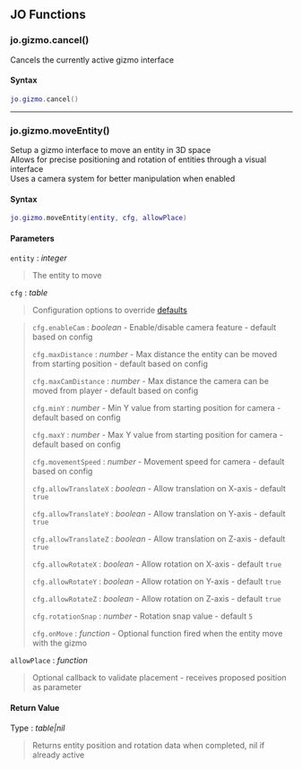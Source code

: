 
## JO Functions

### jo.gizmo.cancel()

<!-- @include: ./slots/headers.md#client|jo.gizmo.cancel -->

Cancels the currently active gizmo interface <br>

<!-- @include: ./slots/descriptions.md#client|jo.gizmo.cancel -->

#### Syntax

```lua
jo.gizmo.cancel()
```

<!-- @include: ./slots/examples.md#client|jo.gizmo.cancel -->

<!-- @include: ./slots/footers.md#client|jo.gizmo.cancel -->

---

### jo.gizmo.moveEntity()

<!-- @include: ./slots/headers.md#client|jo.gizmo.moveEntity -->

Setup a gizmo interface to move an entity in 3D space <br>
Allows for precise positioning and rotation of entities through a visual interface <br>
Uses a camera system for better manipulation when enabled <br>

<!-- @include: ./slots/descriptions.md#client|jo.gizmo.moveEntity -->

#### Syntax

```lua
jo.gizmo.moveEntity(entity, cfg, allowPlace)
```

#### Parameters

`entity` : _integer_
> The entity to move
>

`cfg` : _table_ <BadgeOptional />

> Configuration options to override [defaults](#default-configuration)
>

> `cfg.enableCam` : _boolean_ - Enable/disable camera feature - default based on config
> 
> `cfg.maxDistance` : _number_ - Max distance the entity can be moved from starting position - default based on config
> 
> `cfg.maxCamDistance` : _number_ - Max distance the camera can be moved from player - default based on config
> 
> `cfg.minY` : _number_ - Min Y value from starting position for camera - default based on config
> 
> `cfg.maxY` : _number_ - Max Y value from starting position for camera - default based on config
> 
> `cfg.movementSpeed` : _number_ - Movement speed for camera - default based on config
> 
> `cfg.allowTranslateX` : _boolean_ - Allow translation on X-axis - default `true`
> 
> `cfg.allowTranslateY` : _boolean_ - Allow translation on Y-axis - default `true`
> 
> `cfg.allowTranslateZ` : _boolean_ - Allow translation on Z-axis - default `true`
> 
> `cfg.allowRotateX` : _boolean_ - Allow rotation on X-axis - default `true`
> 
> `cfg.allowRotateY` : _boolean_ - Allow rotation on Y-axis - default `true`
> 
> `cfg.allowRotateZ` : _boolean_ - Allow rotation on Z-axis - default `true`
> 
> `cfg.rotationSnap` : _number_ - Rotation snap value - default `5`
> 
> `cfg.onMove` : _function_ - Optional function fired when the entity move with the gizmo
> 

`allowPlace` : _function_ <BadgeOptional />
> Optional callback to validate placement - receives proposed position as parameter
>

#### Return Value

Type : _table|nil_

> Returns entity position and rotation data when completed, nil if already active

<!-- @include: ./slots/examples.md#client|jo.gizmo.moveEntity -->

<!-- @include: ./slots/footers.md#client|jo.gizmo.moveEntity -->

